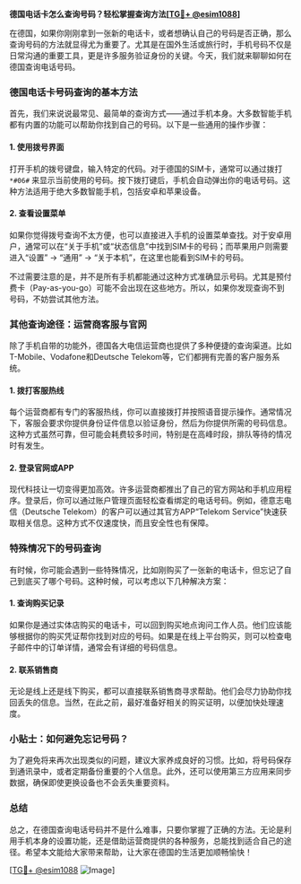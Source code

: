 **德国电话卡怎么查询号码？轻松掌握查询方法[[TG💪+ @esim1088](https://t.me/s/esim1088)]**

在德国，如果你刚刚拿到一张新的电话卡，或者想确认自己的号码是否正确，那么查询号码的方法就显得尤为重要了。尤其是在国外生活或旅行时，手机号码不仅是日常沟通的重要工具，更是许多服务验证身份的关键。今天，我们就来聊聊如何在德国查询电话号码。

### 德国电话卡号码查询的基本方法

首先，我们来说说最常见、最简单的查询方式——通过手机本身。大多数智能手机都有内置的功能可以帮助你找到自己的号码。以下是一些通用的操作步骤：

#### 1. 使用拨号界面
打开手机的拨号键盘，输入特定的代码。对于德国的SIM卡，通常可以通过拨打 `*#06#` 来显示当前使用的号码。按下拨打键后，手机会自动弹出你的电话号码。这种方法适用于绝大多数智能手机，包括安卓和苹果设备。

#### 2. 查看设置菜单
如果你觉得拨号查询不太方便，也可以直接进入手机的设置菜单查找。对于安卓用户，通常可以在“关于手机”或“状态信息”中找到SIM卡的号码；而苹果用户则需要进入“设置” -> “通用” -> “关于本机”，在这里也能看到SIM卡的号码。

不过需要注意的是，并不是所有手机都能通过这种方式准确显示号码。尤其是预付费卡（Pay-as-you-go）可能不会出现在这些地方。所以，如果你发现查询不到号码，不妨尝试其他方法。

### 其他查询途径：运营商客服与官网

除了手机自带的功能外，德国各大电信运营商也提供了多种便捷的查询渠道。比如T-Mobile、Vodafone和Deutsche Telekom等，它们都拥有完善的客户服务系统。

#### 1. 拨打客服热线
每个运营商都有专门的客服热线，你可以直接拨打并按照语音提示操作。通常情况下，客服会要求你提供身份证件信息以验证身份，然后为你提供所需的号码信息。这种方式虽然可靠，但可能会耗费较多时间，特别是在高峰时段，排队等待的情况时有发生。

#### 2. 登录官网或APP
现代科技让一切变得更加高效。许多运营商都推出了自己的官方网站和手机应用程序。登录后，你可以通过账户管理页面轻松查看绑定的电话号码。例如，德意志电信（Deutsche Telekom）的客户可以通过其官方APP“Telekom Service”快速获取相关信息。这种方式不仅速度快，而且安全性也有保障。

### 特殊情况下的号码查询

有时候，你可能会遇到一些特殊情况，比如刚购买了一张新的电话卡，但忘记了自己到底买了哪个号码。这种时候，可以考虑以下几种解决方案：

#### 1. 查询购买记录
如果你是通过实体店购买的电话卡，可以回到购买地点询问工作人员。他们应该能够根据你的购买凭证帮你找到对应的号码。如果是在线上平台购买，则可以检查电子邮件中的订单详情，通常会有详细的号码信息。

#### 2. 联系销售商
无论是线上还是线下购买，都可以直接联系销售商寻求帮助。他们会尽力协助你找回丢失的信息。当然，在此之前，最好准备好相关的购买证明，以便加快处理速度。

### 小贴士：如何避免忘记号码？

为了避免将来再次出现类似的问题，建议大家养成良好的习惯。比如，将号码保存到通讯录中，或者定期备份重要的个人信息。此外，还可以使用第三方应用来同步数据，确保即使更换设备也不会丢失重要资料。

### 总结

总之，在德国查询电话号码并不是什么难事，只要你掌握了正确的方法。无论是利用手机本身的设置功能，还是借助运营商提供的各种服务，总能找到适合自己的途径。希望本文能给大家带来帮助，让大家在德国的生活更加顺畅愉快！

[[TG💪+ @esim1088](https://t.me/s/esim1088) ![Image](https://i.postimg.cc/4NQfJmqS/Snipaste-2025-05-13-00-14-12.png)]